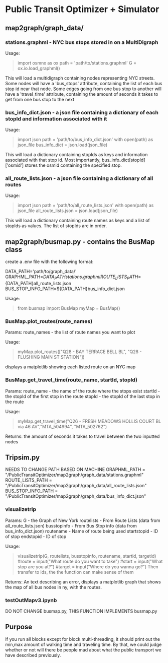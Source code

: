 # Public Transit Optimizer + Simulator

## map2graph/graph_data/

### stations.graphml - NYC bus stops stored in on a MultiDigraph
Usage:
> import osmnx as ox
> path = 'path/to/stations.graphml'
> G = ox.io.load_graphml()

This will load a multidigraph containing nodes representing NYC streets. Some nodes will have a 'bus_stops' attribute, containing the list of each bus stop id near that node. Some edges going from one bus stop to another will have a 'travel_time' attribute, containing the amount of seconds it takes to get from one bus stop to the next

### bus_info_dict.json - a json file containing a dictionary of each stopId and information associated with it
Usage:
> import json
> path = 'path/to/bus_info_dict.json'
> with open(path) as json_file
>   bus_info_dict = json.load(json_file)

This will load a dictionary containing stopIds as keys and information associated with that stop id. Most importantly, bus_info_dict[stopId]['osmid'] stores the osmid containing the specified stop. 

### all_route_lists.json - a json file containing a dictionary of all routes
Usage:
> import json
> path = 'path/to/all_route_lists.json'
> with open(path) as json_file
>   all_route_lists.json = json.load(json_file)

This will load a dictionary containing route names as keys and a list of stopIds as values. The list of stopIds are in order. 

## map2graph/busmap.py - contains the BusMap class

create a .env file with the following format:

  DATA_PATH='path/to/graph_data/'
  GRAPHML_PATH=${DATA_PATH}stations.graphml
  ROUTE_LISTS_PATH=${DATA_PATH}all_route_lists.json
  BUS_STOP_INFO_PATH=${DATA_PATH}bus_info_dict.json

Usage: 
> from busmap import BusMap
> myMap = BusMap()

### BusMap.plot_routes(route_names)

Params: 
  route_names - the list of route names you want to plot

Usage:
> myMap.plot_routes(["Q28 - BAY TERRACE BELL BL", "Q28 - FLUSHING MAIN ST STATION"])

displays a matplotlib showing each listed route on an NYC map

### BusMap.get_travel_time(route_name, startId, stopId)

Params:
  route_name - the name of the route where the stops exist
  startId - the stopId of the first stop in the route
  stopId - the stopId of the last stop in the route

Usage:
> myMap.get_travel_time("Q26 - FRESH MEADOWS HOLLIS COURT BL via 46 AV","MTA_504994", "MTA_502762")

Returns:
  the amount of seconds it takes to travel between the two inputted nodes


## Tripsim.py 
NEEDS TO CHANGE PATH BASED ON MACHINE
GRAPHML_PATH = "/PublicTransitOptimizer/map2graph/graph_data/stations.graphml"
ROUTE_LISTS_PATH = "/PublicTransitOptimizer/map2graph/graph_data/all_route_lists.json"
BUS_STOP_INFO_PATH = "/PublicTransitOptimizer/map2graph/graph_data/bus_info_dict.json"

### visualizetrip
Params:
  G - the Graph of New York
  routelists - From Route Lists (data from all_route_lists.json)
  busstopinfo - From Bus Stop info (data from bus_info_dict.json)
  routename - Name of route being used
  startstopid - ID of stop
  endstopid - ID of stop

Usage:
>visualizetrip(G, routelists, busstopinfo, routename, startid, targetid)
>#route = input("What route do you want to take")
 #start = input("What stop are you at?")
 #target = input("Where do you wanna go?")
>Then transfer to ids, the the function can make sense of them

Returns:
An text describing an error, displays a matplotlib graph that shows the map of all bus nodes in ny, with the routes.

### testOutMapv3.ipynb
DO NOT CHANGE busmap.py, THIS FUNCTION IMPLEMENTS busmap.py
## Purpose
If you run all blocks except for block multi-threading, it should print out 
the min,max amount of walking time and traveling time.
By that, we could judge whether or not will there be people mad about what the public transport
we have described previously.

